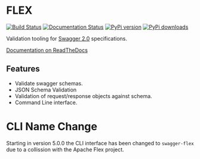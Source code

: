 # FLEX

[![Build Status](https://travis-ci.org/pipermerriam/flex.png)](https://travis-ci.org/pipermerriam/flex)
[![Documentation Status](https://readthedocs.org/projects/flex-swagger/badge/?version=latest)](https://readthedocs.org/projects/flex-swagger/?badge=latest)
[![PyPi version](https://img.shields.io/pypi/v/flex.svg)](https://pypi.python.org/pypi/flex)
[![PyPi downloads](https://img.shields.io/pypi/dm/flex.svg)](https://pypi.python.org/pypi/flex)
   

Validation tooling for [Swagger 2.0](https://github.com/wordnik/swagger-spec/blob/master/versions/2.0.md) specifications.


[Documentation on ReadTheDocs](http://flex-swagger.readthedocs.org/en/latest/)

## Features

* Validate swagger schemas.
* JSON Schema Validation
* Validation of request/response objects against schema.
* Command Line interface.


# CLI Name Change

Starting in version 5.0.0 the CLI interface has been changed to `swagger-flex`
due to a collission with the Apache Flex project.
